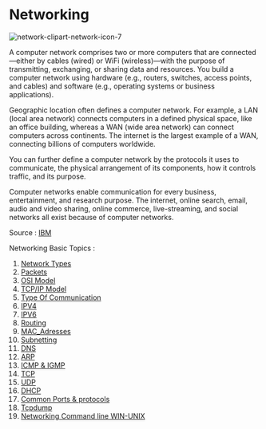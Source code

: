 # Networking

![network-clipart-network-icon-7](https://user-images.githubusercontent.com/92652606/139110972-59009c0b-d7c2-4dbc-ac68-fb98358242ba.png)

A computer network comprises two or more computers that are connected—either by cables (wired) or WiFi (wireless)—with the purpose of transmitting, exchanging, or sharing data and resources. You build a computer network using hardware (e.g., routers, switches, access points, and cables) and software (e.g., operating systems or business applications).

Geographic location often defines a computer network. For example, a LAN (local area network) connects computers in a defined physical space, like an office building, whereas a WAN (wide area network) can connect computers across continents. The internet is the largest example of a WAN, connecting billions of computers worldwide.

You can further define a computer network by the protocols it uses to communicate, the physical arrangement of its components, how it controls traffic, and its purpose.

Computer networks enable communication for every business, entertainment, and research purpose. The internet, online search, email, audio and video sharing, online commerce, live-streaming, and social networks all exist because of computer networks.

Source : [IBM](https://www.ibm.com/cloud/learn/networking-a-complete-guide)

Networking Basic Topics
:

1. [Network Types](https://github.com/Th3Mast3rM1nd/Networking/blob/main/Network%20Types.md)
2. [Packets](https://github.com/Th3Mast3rM1nd/Networking/blob/main/Packets.md)
3. [OSI Model](https://github.com/Th3Mast3rM1nd/Networking/blob/main/OSI_Model.md)
4. [TCP/IP Model](https://github.com/Th3Mast3rM1nd/Networking/blob/main/TCP_IP_Model.md)
5. [Type Of Communication](https://github.com/Th3Mast3rM1nd/Networking/blob/main/Type_of_Communication.md)
6. [IPV4](https://github.com/Th3Mast3rM1nd/Networking/blob/main/IPv4.md)
7. [IPV6](https://github.com/Th3Mast3rM1nd/Networking/blob/main/IPv6.md)
8. [Routing ](https://github.com/Th3Mast3rM1nd/Networking/blob/main/Routing.md)
9. [MAC_Adresses](https://github.com/Th3Mast3rM1nd/Networking/blob/main/MAC_Adresses.md)
10. [Subnetting](https://github.com/Th3Mast3rM1nd/Networking/blob/main/Subnetting.md)
11. [DNS](https://github.com/Th3Mast3rM1nd/Networking/blob/main/DNS.md)
12. [ARP](https://github.com/Th3Mast3rM1nd/Networking/blob/main/ARP.md)
13. [ICMP & IGMP](https://github.com/Th3Mast3rM1nd/Networking/blob/main/ICMP_IGMP.md)
14. [TCP](https://github.com/Th3Mast3rM1nd/Networking/blob/main/TCP.md)
15. [UDP](https://github.com/Th3Mast3rM1nd/Networking/blob/main/UDP.md)
16. [DHCP](https://github.com/Th3Mast3rM1nd/Networking/blob/main/DHCP.md)
17. [Common Ports & protocols](https://github.com/Th3Mast3rM1nd/Networking/blob/main/Common_Ports_and_Protocols.md)
18. [Tcpdump](https://github.com/Th3Mast3rM1nd/Networking/blob/main/Tcpdump.md)
19. [Networking Command line WIN-UNIX](https://github.com/Th3Mast3rM1nd/Networking/blob/main/Networking_Command_line_WIN-UNIX.md)

